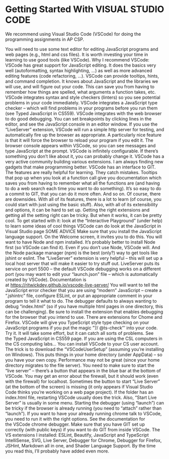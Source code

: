 # Getting Started With VISUAL STUDIO CODE

We recommend using Visual Studio Code (VSCode) for doing the programming assignments in AP CSP.

You will need to use some text editor for editing JavaScript programs and web pages (e.g., html and css files).
It is worth investing your time in learning to use good tools (like VSCode).
Why I recommend VSCode:
VSCode has great support for JavaScript editing. It does the basics very well (autoformatting, syntax highlighting, …) as well as more advanced editing features (code refactoring, …).
VSCode can provide tooltips, hints, and command completion. It knows about JavaScript and the libraries we will use, and will figure out your code. This can save you from having to remember how things are spelled, what arguments a function takes, etc.
VSCode integrates syntax and style checkers (linters) so you see potential problems in your code immediately.
VSCode integrates a JavaScript type checker – which will find problems in your programs before you run them (see Typed JavaScript in CS559).
VSCode integrates with the web browser to do good debugging. You can set breakpoints by clicking lines in the editor, and see the JavaScript console in an editor window.
If you use the “LiveServer” extension, VSCode will run a simple http server for testing, and automatically fire up the browser as appropriate. A particularly nice feature is that it will force the browser to reload your program if you edit it. The browser console appears within VSCode, so you can see messages and type JavaScript at the prompt.
VSCode is infinitely configurable. If there’s something you don’t like about it, you can probably change it.
VSCode has a very active community building various extensions. I am always finding new gadgets that make programming better.
VSCode has an interface to GIT.
The features are really helpful for learning. They catch mistakes. Tooltips that pop up when you look at a function call give you documentation which saves you from having to remember what all the functions are (and having to do a web search each time you want to do something). It’s so easy to do a commit to GIT, that you can do it more often. And so on.
Of course, there are downsides. With all of its features, there is a lot to learn (of course, you could start with just using the basic stuff). Also, with all of its extensibility and options, it can be hard to set up. Getting the right extensions and getting all the setting right can be tricky. But when it works, it can be pretty cool.
To get started with it:
look at the “Interactive Playground” (under help) to learn some ideas of cool things VSCode can do
look at the JavaScript in Visual Studio page
SOME ADVICE
Make sure that you install the JavaScript language support. On the Welcome screen, it invites you to do this.
You will want to have Node and npm installed. It’s probably better to install Node first (so VSCode can find it). Even if you don’t use Node, VSCode will. And the Node package manager (npm) is the best (only?) way to get tools like jshint or eslint.
The “LiveServer” extension is very helpful – this will set up a local host server that will make it easier to try stuff out. LiveServer puts its service on port 5500 – the default VSCode debugging works on a different port (you may want to edit your “launch.json” file – which is automatically created by VSCode). Documentation is at <https://ritwickdey.github.io/vscode-live-server/>
You will want to tell the JavaScript error checker that you are using “modern” JavaScript – create a “.jshintrc” file, configure ESLint, or put an appropriate comment in your program to tell it what to do.
The debugger defaults to always wanting to debug “index.html” (so if you have multiple html pages in one directory, this can be challenging).
Be sure to install the extension that enables debugging for the browser that you intend to use. There are extensions for Chome and Firefox.
VSCode will give you TypeScript style type checking on your JavaScript programs if you put the magic ”’// @ts-check”’ into your code. Try it. It will take some effort, but it can catch all sorts of problems. See the Typed JavaScript in CS559 page.
If you are using the CSL computers in the CS computing labs… You can install VSCode to your CS user account. The trick is to download the “VSCodeUserSetup” (assuming you’re installing on Windows). This puts things in your home directory (under AppData) – so you have your own copy. Performance may not be great (since your home directory migrates to the file server).
You need to make sure to start the “live server” – there’s a button that appears in the blue bar at the bottom of VSCode. You may get an error about the firewall, but it should work (even with the firewall) for localhost. Sometimes the button to start “Live Server” (at the bottom of the screen) is missing (it only appears if Visual Studio Code thinks you’re working on a web page project). If the folder has an index.html file, restarting VSCode usually does the trick. Also, “Start Live Server” is usually in some menu.
Starting the debugger (using “launch”) can be tricky if the browser is already running (you need to “attach” rather than “launch”). If you want to have your already running chrome talk to VSCode, you need to run it with the right options. See the documentation for the VSCode chrome debugger.
Make sure that you have GIT set up correctly (with public keys) if you want to do GIT from inside VSCode.
The VS extensions I installed: ESLint, Beautify, JavaScript and TypeScript IntelliSense, SVG, Live Server, Debugger for Chrome, Debugger for Firefox, JSHint, Markdown all in one, and Shader Language Support. By the time you read this, I’ll probably have added even more.
